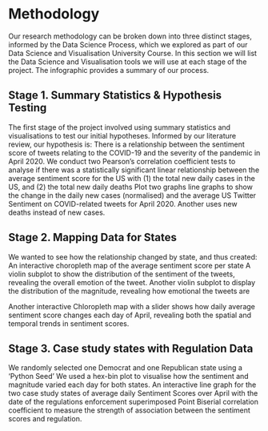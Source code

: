 # Methodology

Our research methodology can be broken down into three distinct stages, informed by the Data Science Process, which we explored as part of our Data Science and Visualisation University Course. 
In this section we will list the Data Science and Visualisation tools we will use at each stage of the project.
The infographic provides a summary of our process. 

## Stage 1. Summary Statistics & Hypothesis Testing
The first stage of the project involved using summary statistics and visualisations to test our initial hypotheses. Informed by our literature review, our hypothesis is: 
There is a relationship between the sentiment score of tweets relating to the COVID-19 and the severity of the pandemic in April 2020.
We conduct two Pearson’s correlation coefficient tests to analyse if there was a statistically significant linear relationship between the average sentiment score for the US with (1) the total new daily cases in the US, and (2) the total new daily deaths
Plot two graphs line graphs to show the change in the daily new cases (normalised) and the average US Twitter Sentiment on COVID-related tweets for April 2020. Another uses new deaths instead of new cases.

## Stage 2. Mapping Data for States
We wanted to see how the relationship changed by state, and thus created:
An interactive choropleth map of the average sentiment score per state
A violin subplot to show the distribution of the sentiment of the tweets, revealing the overall emotion of the tweet.
Another violin subplot to display the distribution of the magnitude, revealing how emotional the tweets are

Another interactive Chloropleth map with a slider shows how daily average sentiment score changes each day of April, revealing both the spatial and temporal trends in sentiment scores.

## Stage 3. Case study states with Regulation Data
We randomly selected one Democrat and one Republican state using a ‘Python Seed’
We used a hex-bin plot to visualise how the sentiment and magnitude varied each day for both states.
An interactive line graph for the two case study states of average daily Sentiment Scores over April with the date of the regulations enforcement superimposed
Point Biserial correlation coefficient to measure the strength of association between the sentiment scores and regulation.
